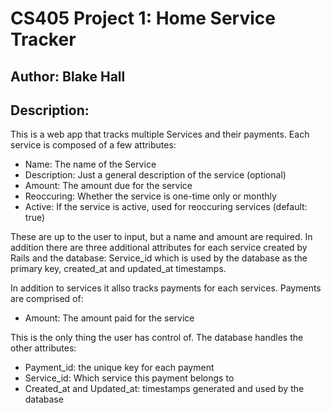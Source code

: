 CS405 Project 1: Home Service Tracker
=====================================

Author: Blake Hall
------------------

Description:
------------

This is a web app that tracks multiple Services and their payments. Each
service is composed of a few attributes:
*  Name: The name of the Service
*  Description: Just a general description of the service (optional)
*  Amount: The amount due for the service
*  Reoccuring: Whether the service is one-time only or monthly
*  Active: If the service is active, used for reoccuring services (default: true)

These are up to the user to input, but a name and amount are required.
In addition there are three additional attributes for each service
created by Rails and the database: Service\_id which is used by the
database as the primary key, created\_at and updated\_at timestamps.

In addition to services it allso tracks payments for each services.
Payments are comprised of:
*  Amount: The amount paid for the service

This is the only thing the user has control of. The database handles the
other attributes:
*  Payment\_id: the unique key for each payment
*  Service\_id: Which service this payment belongs to
*  Created\_at and Updated\_at: timestamps generated and used by the
   database


